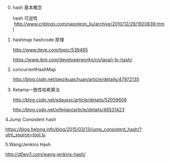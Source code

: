 



0. hash 基本概念 

    hash 可逆性
    http://www.cnblogs.com/napoleon_liu/archive/2010/12/29/1920839.html

1. hashmap hashcode 原理

    http://www.iteye.com/topic/539465
    
    https://www.ibm.com/developerworks/cn/java/j-lo-hash/

2. concurrentHashMap 

    http://blog.csdn.net/qiezikuaichuan/article/details/47972135

3. Ketama一致性哈希算法 

    http://blog.csdn.net/sdausxc/article/details/52059608
  
    http://blog.csdn.net/xifeijian/article/details/46531423

4.Jump Consistent hash

   https://blog.helong.info/blog/2015/03/13/jump_consistent_hash/?utm_source=tool.lu

5.Wang/Jenkins Hash 
   
   http://d0evi1.com/wang-jenkins-hash/

    
    
